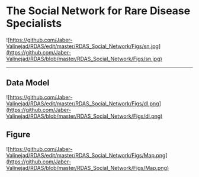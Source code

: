 # The Social Network for Rare Disease Specialists

![https://github.com/Jaber-Valinejad/RDAS/edit/master/RDAS_Social_Network/Figs/sn.jpg](https://github.com/Jaber-Valinejad/RDAS/blob/master/RDAS_Social_Network/Figs/sn.jpg)

--------------
## Data Model
![https://github.com/Jaber-Valinejad/RDAS/edit/master/RDAS_Social_Network/Figs/dl.png](https://github.com/Jaber-Valinejad/RDAS/blob/master/RDAS_Social_Network/Figs/dl.png)



## Figure  
![https://github.com/Jaber-Valinejad/RDAS/edit/master/RDAS_Social_Network/Figs/Map.png](https://github.com/Jaber-Valinejad/RDAS/blob/master/RDAS_Social_Network/Figs/Map.png)

